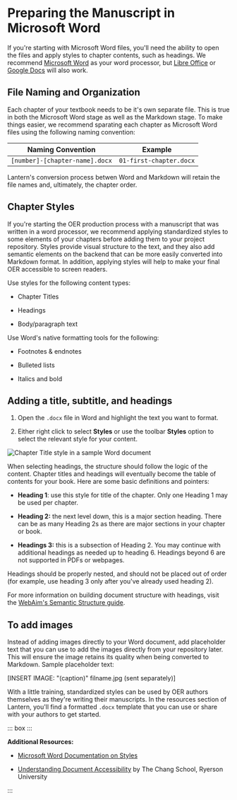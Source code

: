 # Preparing the Manuscript in Microsoft Word

If you're starting with Microsoft Word files, you'll need the ability to open the files and apply styles to chapter contents, such as headings. We recommend [Microsoft Word](https://www.microsoft.com/en-us/microsoft-365/word?rtc=1) as your word processor, but [Libre Office](https://www.libreoffice.org/) or [Google Docs](https://www.google.com/docs/about/) will also work. 

## File Naming and Organization

Each chapter of your textbook needs to be it's own separate file. This is true in both the Microsoft Word stage as well as the Markdown stage. To make things easier, we recommend sparating each chapter as Microsoft Word files using the following naming convention:

| Naming Convention              | Example                 |
|--------------------------------|-------------------------|
| `[number]-[chapter-name].docx` | `01-first-chapter.docx` |

Lantern's conversion process betwen Word and Markdown will retain the file names and, ultimately, the chapter order.

## Chapter Styles

If you're starting the OER production process with a manuscript that was
written in a word processor, we recommend applying standardized styles
to some elements of your chapters before adding them to your project
repository. Styles provide visual structure to the text, and they also
add semantic elements on the backend that can be more easily converted
into Markdown format. In addition, applying styles will help to make
your final OER accessible to screen readers.

Use styles for the following content types:

-   Chapter Titles

-   Headings

-   Body/paragraph text

Use Word's native formatting tools for the following:

-   Footnotes & endnotes

-   Bulleted lists

-   Italics and bold

## Adding a title, subtitle, and headings

1.  Open the `.docx` file in Word and highlight the text you want to
    format.

2.  Either right click to select **Styles** or use the toolbar
    **Styles** option to select the relevant style for your content.

![Chapter Title style in a sample Word document](word_styles.png)

When selecting headings, the structure should follow the logic of the
content. Chapter titles and headings will eventually become the table of
contents for your book. Here are some basic definitions and pointers:

-   **Heading 1**: use this style for title of the chapter. Only one Heading 1 may be used per chapter.

-   **Heading 2:** the next level down, this is a major section heading.
    There can be as many Heading 2s as there are major sections in your
    chapter or book.

-   **Headings 3:** this is a subsection of Heading 2. You may continue
    with additional headings as needed up to heading 6. Headings beyond
    6 are not supported in PDFs or webpages.

Headings should be properly nested, and should not be placed out of
order (for example, use heading 3 only after you've already used heading
2).

For more information on building document structure with headings, visit
the [WebAim's Semantic Structure guide](https://webaim.org/techniques/semanticstructure/).

## To add images

Instead of adding images directly to your Word document, add placeholder
text that you can use to add the images directly from your repository
later. This will ensure the image retains its quality when being
converted to Markdown. Sample placeholder text:

\[INSERT IMAGE: "(caption)" filname.jpg (sent separately)\]

With a little training, standardized styles can be used by OER authors
themselves as they\'re writing their manuscripts. In the resources
section of Lantern, you'll find a formatted `.docx` template that you can
use or share with your authors to get started.

::: box :::

**Additional Resources:**

-   [Microsoft Word Documentation on Styles](https://support.microsoft.com/en-us/office/apply-styles-f8b96097-4d25-4fac-8200-6139c8093109)

-   [Understanding Document Accessibility](https://pressbooks.library.ryerson.ca/docs/) by The
    Chang School, Ryerson University

:::